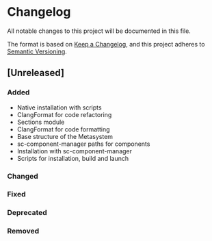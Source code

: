 # Changelog
All notable changes to this project will be documented in this file.

The format is based on [Keep a Changelog](https://keepachangelog.com/en/1.0.0/),
and this project adheres to [Semantic Versioning](https://semver.org/spec/v2.0.0.html).

## [Unreleased]

### Added

- Native installation with scripts
- ClangFormat for code refactoring
- Sections module
- ClangFormat for code formatting
- Base structure of the Metasystem
- sc-component-manager paths for components
- Installation with sc-component-manager
- Scripts for installation, build and launch

### Changed

### Fixed

### Deprecated

### Removed